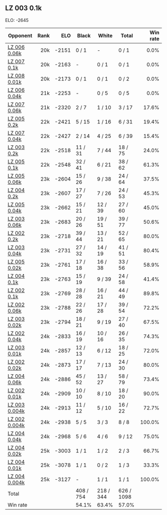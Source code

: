 ## LZ 003 0.1k ##

ELO: -2645

Opponent | Rank | ELO | Black | White | Total | Win rate
---------|-----:|----:|-------|-------|-------|-------:
[LZ 006 0.06k](LZ%20006%200.06k.md) | 20k | -2151 | 0 / 1 | - | 0 / 1 | 0.0%
[LZ 007 0.1k](LZ%20007%200.1k.md) | 20k | -2163 | - | 0 / 1 | 0 / 1 | 0.0%
[LZ 008 0.01k](LZ%20008%200.01k.md) | 20k | -2173 | 0 / 1 | 0 / 1 | 0 / 2 | 0.0%
[LZ 006 0.04k](LZ%20006%200.04k.md) | 21k | -2253 | - | 0 / 5 | 0 / 5 | 0.0%
[LZ 007 0.06k](LZ%20007%200.06k.md) | 21k | -2320 | 2 / 7 | 1 / 10 | 3 / 17 | 17.6%
[LZ 005 0.2k](LZ%20005%200.2k.md) | 22k | -2421 | 5 / 15 | 1 / 16 | 6 / 31 | 19.4%
[LZ 007 0.04k](LZ%20007%200.04k.md) | 22k | -2427 | 2 / 14 | 4 / 25 | 6 / 39 | 15.4%
[LZ 003 0.2k](LZ%20003%200.2k.md) | 22k | -2518 | 11 / 31 | 7 / 44 | 18 / 75 | 24.0%
[LZ 005 0.1k](LZ%20005%200.1k.md) | 22k | -2548 | 32 / 41 | 6 / 21 | 38 / 62 | 61.3%
[LZ 005 0.06k](LZ%20005%200.06k.md) | 23k | -2604 | 15 / 26 | 9 / 38 | 24 / 64 | 37.5%
[LZ 004 0.2k](LZ%20004%200.2k.md) | 23k | -2607 | 17 / 27 | 7 / 26 | 24 / 53 | 45.3%
[LZ 005 0.04k](LZ%20005%200.04k.md) | 23k | -2662 | 15 / 21 | 12 / 39 | 27 / 60 | 45.0%
[LZ 003 0.06k](LZ%20003%200.06k.md) | 23k | -2683 | 20 / 26 | 19 / 51 | 39 / 77 | 50.6%
[LZ 002 0.2k](LZ%20002%200.2k.md) | 23k | -2718 | 39 / 44 | 13 / 21 | 52 / 65 | 80.0%
[LZ 003 0.04k](LZ%20003%200.04k.md) | 23k | -2731 | 27 / 32 | 14 / 19 | 41 / 51 | 80.4%
[LZ 005 0.02k](LZ%20005%200.02k.md) | 23k | -2761 | 17 / 18 | 16 / 38 | 33 / 56 | 58.9%
[LZ 004 0.1k](LZ%20004%200.1k.md) | 23k | -2763 | 15 / 19 | 9 / 39 | 24 / 58 | 41.4%
[LZ 002 0.1k](LZ%20002%200.1k.md) | 23k | -2769 | 28 / 28 | 16 / 21 | 44 / 49 | 89.8%
[LZ 002 0.06k](LZ%20002%200.06k.md) | 23k | -2788 | 22 / 26 | 17 / 28 | 39 / 54 | 72.2%
[LZ 003 0.02k](LZ%20003%200.02k.md) | 23k | -2794 | 18 / 21 | 9 / 19 | 27 / 40 | 67.5%
[LZ 002 0.04k](LZ%20002%200.04k.md) | 24k | -2833 | 16 / 19 | 10 / 16 | 26 / 35 | 74.3%
[LZ 003 0.01k](LZ%20003%200.01k.md) | 24k | -2857 | 12 / 13 | 6 / 12 | 18 / 25 | 72.0%
[LZ 002 0.02k](LZ%20002%200.02k.md) | 24k | -2873 | 17 / 17 | 7 / 13 | 24 / 30 | 80.0%
[LZ 004 0.06k](LZ%20004%200.06k.md) | 24k | -2886 | 45 / 52 | 13 / 27 | 58 / 79 | 73.4%
[LZ 002 0.01k](LZ%20002%200.01k.md) | 24k | -2909 | 10 / 10 | 8 / 10 | 18 / 20 | 90.0%
[LZ 003 0.004k](LZ%20003%200.004k.md) | 24k | -2913 | 11 / 12 | 5 / 10 | 16 / 22 | 72.7%
[LZ 002 0.004k](LZ%20002%200.004k.md) | 24k | -2938 | 5 / 5 | 3 / 3 | 8 / 8 | 100.0%
[LZ 004 0.04k](LZ%20004%200.04k.md) | 24k | -2968 | 5 / 6 | 4 / 6 | 9 / 12 | 75.0%
[LZ 004 0.02k](LZ%20004%200.02k.md) | 25k | -3003 | 1 / 1 | 1 / 2 | 2 / 3 | 66.7%
[LZ 004 0.01k](LZ%20004%200.01k.md) | 25k | -3078 | 1 / 1 | 0 / 2 | 1 / 3 | 33.3%
[LZ 004 0.004k](LZ%20004%200.004k.md) | 25k | -3127 | - | 1 / 1 | 1 / 1 | 100.0%
Total | | | 408 / 754 | 218 / 344 | 626 / 1098 | 
Win rate| | | 54.1% | 63.4% | 57.0% | 
